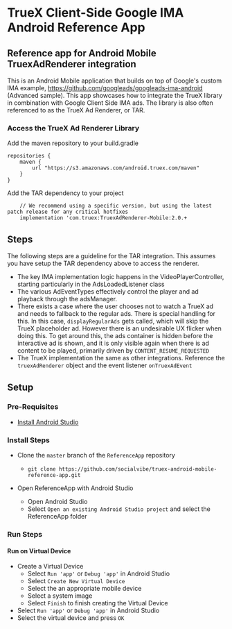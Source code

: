 # TrueX Client-Side Google IMA Android Reference App

## Reference app for Android Mobile TruexAdRenderer integration
This is an Android Mobile application that builds on top of Google's custom IMA example, https://github.com/googleads/googleads-ima-android (Advanced sample).  This app showcases how to integrate the TrueX library in combination with Google Client Side IMA ads.  The library is also often referenced to as the TrueX Ad Renderer, or TAR.


### Access the TrueX Ad Renderer Library
Add the maven repository to your build.gradle

```
repositories {
    maven {
        url "https://s3.amazonaws.com/android.truex.com/maven"
    }
}
```

Add the TAR dependency to your project
```
    // We recommend using a specific version, but using the latest patch release for any critical hotfixes
    implementation 'com.truex:TruexAdRenderer-Mobile:2.0.+
```

## Steps
The following steps are a guideline for the TAR integration.  This assumes you have setup the TAR dependency above to access the renderer.
* The key IMA implementation logic happens in the VideoPlayerController, starting particularly in the AdsLoadedListener class
* The various AdEventTypes effectively control the player and ad playback through the adsManager.
* There exists a case where the user chooses not to watch a TrueX ad and needs to fallback to the regular ads.  There is special handling for this. In this case, `displayRegularAds` gets called, which will skip the TrueX placeholder ad.  However there is an undesirable UX flicker when doing this.  To get around this, the ads container is hidden before the interactive ad is shown, and it is only visible again when there is ad content to be played, primarily driven by `CONTENT_RESUME_REQUESTED` 
* The TrueX implementation the same as other integrations. Reference the `truexAdRenderer` object and the event listener `onTruexAdEvent`

## Setup

### Pre-Requisites

* [Install Android Studio](https://developer.android.com/studio/)

### Install Steps

* Clone the `master` branch of the `ReferenceApp` repository
    * `git clone https://github.com/socialvibe/truex-android-mobile-reference-app.git`

* Open ReferenceApp with Android Studio
    * Open Android Studio
    * Select `Open an existing Android Studio project` and select the ReferenceApp folder

### Run Steps

#### Run on Virtual Device
* Create a Virtual Device
    * Select `Run 'app'` or `Debug 'app'` in Android Studio
    * Select `Create New Virtual Device`
    * Select the an appropriate mobile device
    * Select a system image
    * Select `Finish` to finish creating the Virtual Device
* Select `Run 'app'` or `Debug 'app'` in Android Studio
* Select the virtual device and press `OK`